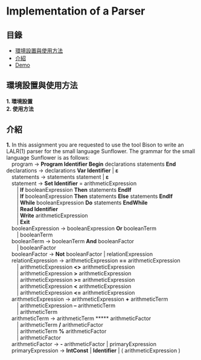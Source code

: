 # Implementation of a Parser
## 目錄
 - [環境設置與使用方法](#環境設置與使用方法)
 - [介紹](#介紹)
 - [Demo](#Demo)  
## 環境設置與使用方法
**1. 環境設置**  
**2. 使用方法**  
## 介紹
**1.** In this assignment you are requested to use the tool Bison to write an LALR(1) parser for the small language Sunflower. The grammar for the small language Sunflower is as follows:  
&emsp;program → **Program Identifier Begin** declarations statements **End** 
&emsp;declarations → declarations **Var Identifier** | **ε**  
&emsp;statements → statements statement | **ε**  
&emsp;statement → **Set Identifier** = arithmeticExpression  
&emsp;&emsp;| **If** booleanExpression **Then** statements **EndIf**  
&emsp;&emsp;| **If** booleanExpression **Then** statements **Else** statements **EndIf**  
&emsp;&emsp;| **While** booleanExpression **Do** statements **EndWhile**  
&emsp;&emsp;| **Read Identifier**  
&emsp;&emsp;| **Write** arithmeticExpression   
&emsp;&emsp;| **Exit**   
&emsp;booleanExpression → booleanExpression **Or** booleanTerm   
&emsp;&emsp;| booleanTerm   
&emsp;booleanTerm → booleanTerm **And** booleanFactor   
&emsp;&emsp;| booleanFactor   
&emsp;booleanFactor → **Not** booleanFactor | relationExpression  
&emsp;relationExpression → arithmeticExpression **==** arithmeticExpression   
&emsp;&emsp;| arithmeticExpression **<>** arithmeticExpression   
&emsp;&emsp;| arithmeticExpression **>** arithmeticExpression   
&emsp;&emsp;| arithmeticExpression **>=** arithmeticExpression   
&emsp;&emsp;| arithmeticExpression **<** arithmeticExpression   
&emsp;&emsp;| arithmeticExpression **<=** arithmeticExpression   
&emsp;arithmeticExpression → arithmeticExpression **+** arithmeticTerm   
&emsp;&emsp;| arithmeticExpression **–** arithmeticTerm    
&emsp;&emsp;| arithmeticTerm   
&emsp;arithmeticTerm → arithmeticTerm ***** arithmeticFactor   
&emsp;&emsp;| arithmeticTerm **/** arithmeticFactor   
&emsp;&emsp;| arithmeticTerm **%** arithmeticFactor   
&emsp;&emsp;| arithmeticFactor   
&emsp;arithmeticFactor → **-** arithmeticFactor | primaryExpression  
&emsp;primaryExpression → **IntConst** | **Identifier** | ( arithmeticExpression )
